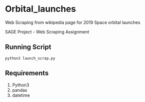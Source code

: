 # Orbital_launches
Web Scraping from wikipedia page for 2019 Space orbital launches

SAGE   Project   -   Web   Scraping   Assignment 
 

## Running Script

```console
python3 launch_scrap.py 

```


## Requirements

1. Python3
2. pandas
3. datetime
        

